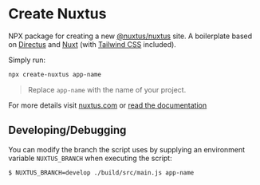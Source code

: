 # Create Nuxtus

NPX package for creating a new [@nuxtus/nuxtus](https://github.com/nuxtus/nuxtus) site. A boilerplate based on [Directus](https://directus.io) and [Nuxt](https://nuxtjs.org) (with [Tailwind CSS](https://tailwindcss.nuxtjs.org/) included).

Simply run:

```bash
npx create-nuxtus app-name
```

> Replace `app-name` with the name of your project.

For more details visit [nuxtus.com](https://nuxtus.com) or [read the documentation](https://docs.nuxtus.com)

## Developing/Debugging

You can modify the branch the script uses by supplying an environment variable `NUXTUS_BRANCH` when executing the script:

```bash
$ NUXTUS_BRANCH=develop ./build/src/main.js app-name
```